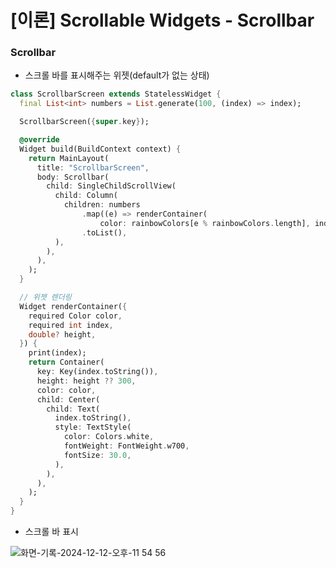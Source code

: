 # [이론] Scrollable Widgets - Scrollbar

### Scrollbar

- 스크롤 바를 표시해주는 위젯(default가 없는 상태)

```dart
class ScrollbarScreen extends StatelessWidget {
  final List<int> numbers = List.generate(100, (index) => index);

  ScrollbarScreen({super.key});

  @override
  Widget build(BuildContext context) {
    return MainLayout(
      title: "ScrollbarScreen",
      body: Scrollbar(
        child: SingleChildScrollView(
          child: Column(
            children: numbers
                .map((e) => renderContainer(
                    color: rainbowColors[e % rainbowColors.length], index: e))
                .toList(),
          ),
        ),
      ),
    );
  }

  // 위젯 렌더링
  Widget renderContainer({
    required Color color,
    required int index,
    double? height,
  }) {
    print(index);
    return Container(
      key: Key(index.toString()),
      height: height ?? 300,
      color: color,
      child: Center(
        child: Text(
          index.toString(),
          style: TextStyle(
            color: Colors.white,
            fontWeight: FontWeight.w700,
            fontSize: 30.0,
          ),
        ),
      ),
    );
  }
}
```

- 스크롤 바 표시

![화면-기록-2024-12-12-오후-11 54 56](https://github.com/user-attachments/assets/d1aff46a-8d5b-48bf-bb36-1883e6d4a00a)

